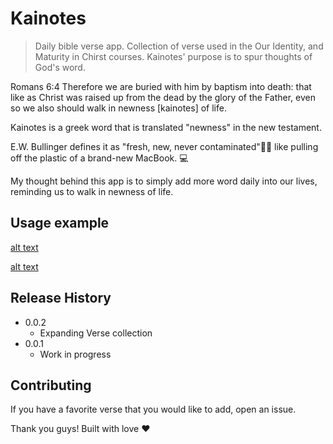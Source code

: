 # Kainotes
> Daily bible verse app. Collection of verse used in the Our Identity, and Maturity in Chirst courses. Kainotes' purpose is to spur thoughts of God's word.

Romans 6:4 Therefore we are buried with him by baptism into death: that like as Christ was raised up from the dead by the glory of the Father, even so we also should walk in newness [kainotes] of life.

Kainotes is a greek word that is translated "newness" in the new testament. 

E.W. Bullinger defines it as "fresh, new, never contaminated"🌿🌿 like pulling off the plastic of a brand-new MacBook. 💻

My thought behind this app is to simply add more word daily into our lives, reminding us to walk in newness of life. 

## Usage example

[alt text](https://github.com/yen936/kainotes_public/blob/master/kainotes_black.png)

[alt text](https://github.com/yen936/kainotes_public/blob/master/kainotes_white.png)



## Release History

* 0.0.2 
     * Expanding Verse collection
* 0.0.1
    * Work in progress


## Contributing

If you have a favorite verse that you would like to add, open an issue. 

Thank you guys! Built with love ❤️ 

